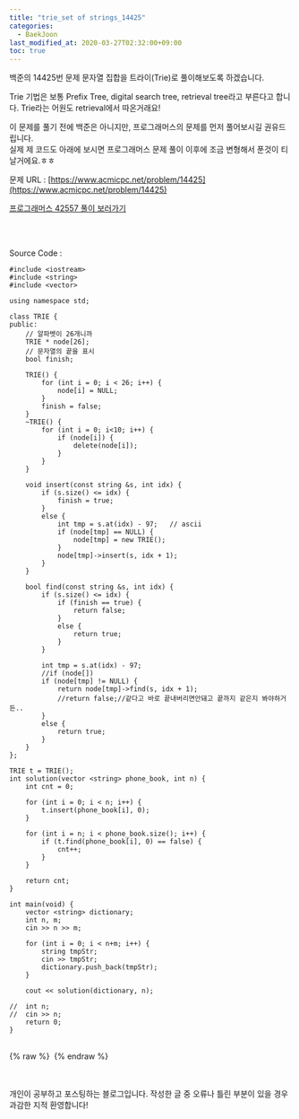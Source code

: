 ```yaml
---
title: "trie_set of strings_14425"
categories: 
  - BaekJoon
last_modified_at: 2020-03-27T02:32:00+09:00
toc: true
---
```

백준의 14425번 문제 문자열 집합을 트라이(Trie)로 풀이해보도록 하겠습니다.<br/>

Trie 기법은 보통 Prefix Tree, digital search tree, retrieval tree라고 부른다고 합니다. Trie라는 어원도 retrieval에서 따온거래요!<br/>

이 문제를 풀기 전에 백준은 아니지만, 프로그래머스의 문제를 먼저 풀어보시길 권유드립니다.<br/>
실제 제 코드도 아래에 보시면 프로그래머스 문제 풀이 이후에 조금 변형해서 푼것이 티날거에요.ㅎㅎ<br/>

문제 URL : [https://www.acmicpc.net/problem/14425](https://www.acmicpc.net/problem/14425)
<br/>

[프로그래머스 42557 풀이 보러가기](https://ohjinjin.github.io/Programmers/programmers-42557/)

<br/>
<br/>

Source Code : 
~~~
#include <iostream>
#include <string>
#include <vector>

using namespace std;

class TRIE {
public:
	// 알파벳이 26개니까
	TRIE * node[26];
	// 문자열의 끝을 표시
	bool finish;

	TRIE() {
		for (int i = 0; i < 26; i++) {
			node[i] = NULL;
		}
		finish = false;
	}
	~TRIE() {
		for (int i = 0; i<10; i++) {
			if (node[i]) {
				delete(node[i]);
			}
		}
	}

	void insert(const string &s, int idx) {
		if (s.size() <= idx) {
			finish = true;
		}
		else {
			int tmp = s.at(idx) - 97;	// ascii
			if (node[tmp] == NULL) {
				node[tmp] = new TRIE();
			}
			node[tmp]->insert(s, idx + 1);
		}
	}

	bool find(const string &s, int idx) {
		if (s.size() <= idx) {
			if (finish == true) {
				return false;
			}
			else {
				return true;
			}
		}

		int tmp = s.at(idx) - 97;
		//if (node[])
		if (node[tmp] != NULL) {
			return node[tmp]->find(s, idx + 1);
			//return false;//같다고 바로 끝내버리면안돼고 끝까지 같은지 봐야하거든..
		}
		else {
			return true;
		}
	}
};

TRIE t = TRIE();
int solution(vector <string> phone_book, int n) {
	int cnt = 0;

	for (int i = 0; i < n; i++) {
		t.insert(phone_book[i], 0);
	}

	for (int i = n; i < phone_book.size(); i++) {
		if (t.find(phone_book[i], 0) == false) {
			cnt++;
		}
	}

	return cnt;
}

int main(void) {
	vector <string> dictionary;
	int n, m;
	cin >> n >> m;

	for (int i = 0; i < n+m; i++) {
		string tmpStr;
		cin >> tmpStr;
		dictionary.push_back(tmpStr);
	}
	
	cout << solution(dictionary, n);

//	int n;
//	cin >> n;
	return 0;
}
~~~

<br/>
{% raw %} <img src="https://ohjinjin.github.io/assets/images/20200327baekjoon_trie/capture1.JPG" alt=""> {% endraw %}<br/>

<br/><br/>
개인이 공부하고 포스팅하는 블로그입니다. 작성한 글 중 오류나 틀린 부분이 있을 경우 과감한 지적 환영합니다!<br/><br/>